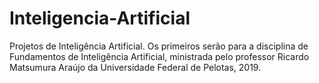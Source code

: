 # Inteligencia-Artificial
Projetos de Inteligência Artificial. Os primeiros serão para a disciplina de Fundamentos de Inteligência Artificial, ministrada pelo professor Ricardo Matsumura Araújo da Universidade Federal de Pelotas, 2019.
